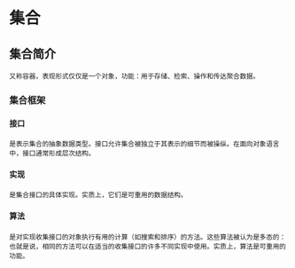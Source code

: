 # 集合

## 集合简介
    又称容器，表现形式仅仅是一个对象，功能：用于存储、检索、操作和传达聚合数据。
### 集合框架

#### 接口
    是表示集合的抽象数据类型。接口允许集合被独立于其表示的细节而被操纵。在面向对象语言中，接口通常形成层次结构。

#### 实现
    是集合接口的具体实现。实质上，它们是可重用的数据结构。

#### 算法
    是对实现收集接口的对象执行有用的计算（如搜索和排序）的方法。这些算法被认为是多态的：也就是说，相同的方法可以在适当的收集接口的许多不同实现中使用。实质上，算法是可重用的功能。
    
    
    
